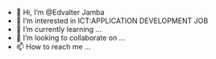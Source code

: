 - 👋 Hi, I’m @Edvalter Jamba
- 👀 I’m interested in ICT:APPLICATION DEVELOPMENT JOB
- 🌱 I’m currently learning ...
- 💞️ I’m looking to collaborate on ...
- 📫 How to reach me ...

<!---
Kazira/Kazira is a ✨ special ✨ repository because its `README.md` (this file) appears on your GitHub profile.
You can click the Preview link to take a look at your changes.
--->
